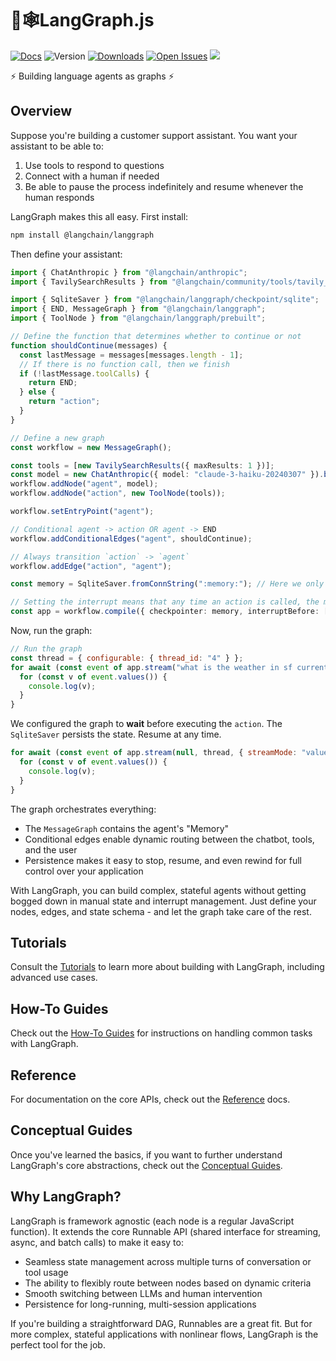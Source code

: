 # 🦜🕸️LangGraph.js

[![Docs](https://img.shields.io/badge/docs-latest-blue)](https://langchain-ai.github.io/langgraphjs/)
![Version](https://img.shields.io/npm/v/@langchain/langgraph?logo=npm)
[![Downloads](https://img.shields.io/npm/dm/@langchain/langgraph)](https://www.npmjs.com/package/@langchain/langgraph)
[![Open Issues](https://img.shields.io/github/issues-raw/langchain-ai/langgraphjs)](https://github.com/langchain-ai/langgraphjs/issues)
[![](https://dcbadge.vercel.app/api/server/6adMQxSpJS?compact=true&style=flat)](https://discord.com/channels/1038097195422978059/1170024642245832774)

⚡ Building language agents as graphs ⚡

## Overview

Suppose you're building a customer support assistant. You want your assistant to be able to:

1. Use tools to respond to questions
2. Connect with a human if needed
3. Be able to pause the process indefinitely and resume whenever the human responds

LangGraph makes this all easy. First install:

```bash
npm install @langchain/langgraph
```

Then define your assistant:

```typescript
import { ChatAnthropic } from "@langchain/anthropic";
import { TavilySearchResults } from "@langchain/community/tools/tavily_search";

import { SqliteSaver } from "@langchain/langgraph/checkpoint/sqlite";
import { END, MessageGraph } from "@langchain/langgraph";
import { ToolNode } from "@langchain/langgraph/prebuilt";

// Define the function that determines whether to continue or not
function shouldContinue(messages) {
  const lastMessage = messages[messages.length - 1];
  // If there is no function call, then we finish
  if (!lastMessage.toolCalls) {
    return END;
  } else {
    return "action";
  }
}

// Define a new graph
const workflow = new MessageGraph();

const tools = [new TavilySearchResults({ maxResults: 1 })];
const model = new ChatAnthropic({ model: "claude-3-haiku-20240307" }).bindTools(tools);
workflow.addNode("agent", model);
workflow.addNode("action", new ToolNode(tools));

workflow.setEntryPoint("agent");

// Conditional agent -> action OR agent -> END
workflow.addConditionalEdges("agent", shouldContinue);

// Always transition `action` -> `agent`
workflow.addEdge("action", "agent");

const memory = SqliteSaver.fromConnString(":memory:"); // Here we only save in-memory

// Setting the interrupt means that any time an action is called, the machine will stop
const app = workflow.compile({ checkpointer: memory, interruptBefore: ["action"] });
```

Now, run the graph:

```javascript
// Run the graph
const thread = { configurable: { thread_id: "4" } };
for await (const event of app.stream("what is the weather in sf currently", thread, { streamMode: "values" })) {
  for (const v of event.values()) {
    console.log(v);
  }
}
```

We configured the graph to **wait** before executing the `action`. The `SqliteSaver` persists the state. Resume at any time.

```javascript
for await (const event of app.stream(null, thread, { streamMode: "values" })) {
  for (const v of event.values()) {
    console.log(v);
  }
}
```

The graph orchestrates everything:

- The `MessageGraph` contains the agent's "Memory"
- Conditional edges enable dynamic routing between the chatbot, tools, and the user
- Persistence makes it easy to stop, resume, and even rewind for full control over your application

With LangGraph, you can build complex, stateful agents without getting bogged down in manual state and interrupt management. Just define your nodes, edges, and state schema - and let the graph take care of the rest.

## Tutorials

Consult the [Tutorials](tutorials/index.md) to learn more about building with LangGraph, including advanced use cases.

## How-To Guides

Check out the [How-To Guides](how-tos/index.md) for instructions on handling common tasks with LangGraph.

## Reference

For documentation on the core APIs, check out the [Reference](reference/index.html) docs.

## Conceptual Guides

Once you've learned the basics, if you want to further understand LangGraph's core abstractions, check out the [Conceptual Guides](./concepts/index.md).

## Why LangGraph?

LangGraph is framework agnostic (each node is a regular JavaScript function). It extends the core Runnable API (shared interface for streaming, async, and batch calls) to make it easy to:

- Seamless state management across multiple turns of conversation or tool usage
- The ability to flexibly route between nodes based on dynamic criteria 
- Smooth switching between LLMs and human intervention  
- Persistence for long-running, multi-session applications

If you're building a straightforward DAG, Runnables are a great fit. But for more complex, stateful applications with nonlinear flows, LangGraph is the perfect tool for the job.